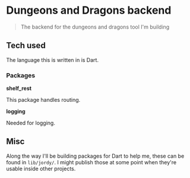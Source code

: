# Dungeons and Dragons backend

> The backend for the dungeons and dragons tool I'm building

## Tech used

The language this is written in is Dart.

### Packages

**shelf_rest**

This package handles routing.

**logging**

Needed for logging.

## Misc

Along the way I'll be building packages for Dart to help me, these can be found in `lib/jordy/`. I might publish those at some point when they're usable inside other projects.